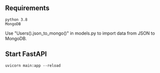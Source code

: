 ## Requirements

    python 3.8
    MongoDB
    
Use "Users().json_to_mongo()" in models.py to import data from JSON to MongoDB.
    
## Start FastAPI

    uvicorn main:app --reload
